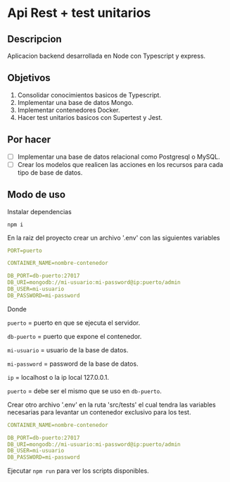 # Api Rest + test unitarios

## Descripcion

Aplicacion backend desarrollada en Node con Typescript y express.

## Objetivos

1. Consolidar conocimientos basicos de Typescript.
2. Implementar una base de datos Mongo.
3. Implementar contenedores Docker.
4. Hacer test unitarios basicos con Supertest y Jest.

## Por hacer

* [ ] Implementar una base de datos relacional como Postgresql o MySQL.
* [ ] Crear los modelos que realicen las acciones en los recursos para cada tipo de base de datos.

## Modo de uso

Instalar dependencias

`npm i`

En la raiz del proyecto crear un archivo '.env' con las siguientes variables

```yml
PORT=puerto

CONTAINER_NAME=nombre-contenedor

DB_PORT=db-puerto:27017
DB_URI=mongodb://mi-usuario:mi-password@ip:puerto/admin
DB_USER=mi-usuario
DB_PASSWORD=mi-password
```

Donde

`puerto` = puerto en que se ejecuta el servidor.

`db-puerto` = puerto que expone el contenedor.

`mi-usuario` = usuario de la base de datos.

`mi-password` = password de la base de datos.

`ip` = localhost o la ip local 127.0.0.1.

`puerto` = debe ser el mismo que se uso en `db-puerto`.

Crear otro archivo '.env' en la ruta 'src/tests' el cual tendra las variables necesarias para levantar un contenedor exclusivo para los test.

```yml
CONTAINER_NAME=nombre-contenedor

DB_PORT=db-puerto:27017
DB_URI=mongodb://mi-usuario:mi-password@ip:puerto/admin
DB_USER=mi-usuario
DB_PASSWORD=mi-password
```
Ejecutar `npm run` para ver los scripts disponibles.